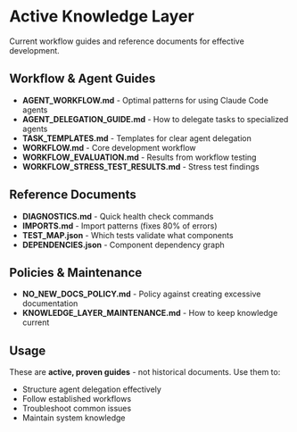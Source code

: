 # Active Knowledge Layer

Current workflow guides and reference documents for effective development.

## Workflow & Agent Guides
- **AGENT_WORKFLOW.md** - Optimal patterns for using Claude Code agents
- **AGENT_DELEGATION_GUIDE.md** - How to delegate tasks to specialized agents
- **TASK_TEMPLATES.md** - Templates for clear agent delegation
- **WORKFLOW.md** - Core development workflow
- **WORKFLOW_EVALUATION.md** - Results from workflow testing
- **WORKFLOW_STRESS_TEST_RESULTS.md** - Stress test findings

## Reference Documents
- **DIAGNOSTICS.md** - Quick health check commands
- **IMPORTS.md** - Import patterns (fixes 80% of errors)
- **TEST_MAP.json** - Which tests validate what components
- **DEPENDENCIES.json** - Component dependency graph

## Policies & Maintenance
- **NO_NEW_DOCS_POLICY.md** - Policy against creating excessive documentation
- **KNOWLEDGE_LAYER_MAINTENANCE.md** - How to keep knowledge current

## Usage

These are **active, proven guides** - not historical documents. Use them to:
- Structure agent delegation effectively
- Follow established workflows
- Troubleshoot common issues
- Maintain system knowledge